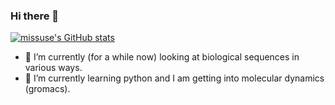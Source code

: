 ### Hi there 👋

[![missuse's GitHub stats](https://github-readme-stats.vercel.app/api?username=missuse&show_icons=true)](https://github.com/anuraghazra/github-readme-stats)

- 🔭 I’m currently (for a while now) looking at biological sequences in various ways.
- 🌱 I’m currently learning python and I am getting into molecular dynamics (gromacs).

<!--
**missuse/missuse** is a ✨ _special_ ✨ repository because its `README.md` (this file) appears on your GitHub profile.

Here are some ideas to get you started:

- 🔭 I’m currently working on ...
- 🌱 I’m currently learning ...
- 👯 I’m looking to collaborate on ...
- 🤔 I’m looking for help with ...
- 💬 Ask me about ...
- 📫 How to reach me: ...
- 😄 Pronouns: ...
- ⚡ Fun fact: ...
-->
